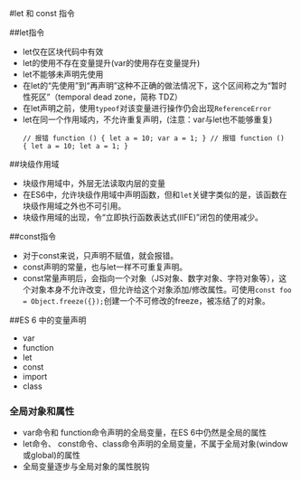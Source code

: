 #let 和 const 指令

##let指令

* let仅在区块代码中有效
* let的使用不存在变量提升(var的使用存在变量提升)
* let不能够未声明先使用
* 在let的“先使用”到“再声明”这种不正确的做法情况下，这个区间称之为“暂时性死区”（temporal dead zone，简称 TDZ）
* 在let声明之前，使用``typeof``对该变量进行操作仍会出现``ReferenceError``
* let在同一个作用域内，不允许重复声明，(注意：var与let也不能够重复)<pre>
<code>// 报错
function () {
  let a = 10;
  var a = 1;
}
// 报错
function () {
  let a = 10;
  let a = 1;
}
</code></pre>

##块级作用域
* 块级作用域中，外层无法读取内层的变量
* 在ES6中，允许块级作用域中声明函数，但和``let``关键字类似的是，该函数在块级作用域之外也不可引用。
* 块级作用域的出现，令“立即执行函数表达式(IIFE)”闭包的使用减少。

##const指令
* 对于const来说，只声明不赋值，就会报错。
* const声明的常量，也与let一样不可重复声明。
* const常量声明后，会指向一个对象（JS对象、数字对象、字符对象等），这个对象本身不允许改变，但允许给这个对象添加/修改属性。可使用``const foo = Object.freeze({});``创建一个不可修改的freeze，被冻结了的对象。

##ES 6 中的变量声明
* var
* function
* let
* const
* import
* class
### 全局对象和属性
* var命令和 function命令声明的全局变量，在ES 6中仍然是全局的属性
* let命令、 const命令、class命令声明的全局变量，不属于全局对象(window或global)的属性
* 全局变量逐步与全局对象的属性脱钩

